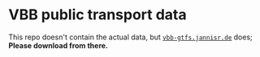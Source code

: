 # VBB public transport data

This repo doesn't contain the actual data, but [`vbb-gtfs.jannisr.de`](https://vbb-gtfs.jannisr.de/) does; **Please download from there.**
